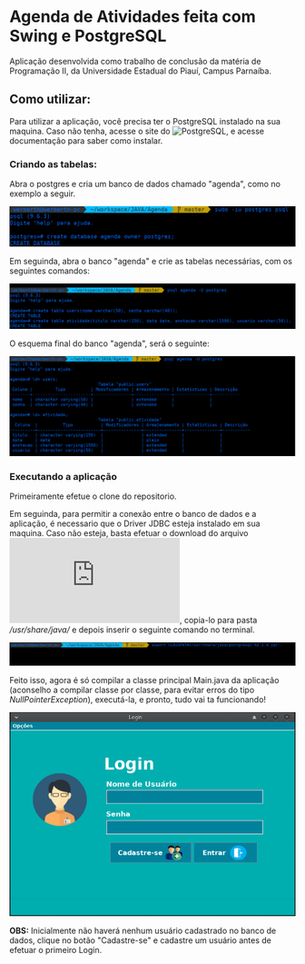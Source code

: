 # Agenda de Atividades feita com Swing e PostgreSQL
Aplicação desenvolvida como trabalho de conclusão da matéria de Programação II, da Universidade Estadual do Piauí, Campus Parnaíba.

## Como utilizar:

Para utilizar a aplicação, você precisa ter o PostgreSQL instalado na sua maquina. Caso não tenha, acesse o site do ![PostgreSQL](https://www.postgresql.org/), e acesse documentação para saber como instalar.

### Criando as tabelas:

Abra o postgres e cria um banco de dados chamado "agenda", como no exemplo a seguir.

![Criando Banco](https://github.com/Werberth/Agenda-com-Swing-e-PostgreSQL/raw/master/resources/criando_banco.png)

Em seguinda, abra o banco "agenda" e crie as tabelas necessárias, com os seguintes comandos:

![Criando Tabelas](https://github.com/Werberth/Agenda-com-Swing-e-PostgreSQL/raw/master/resources/create_tables.png)

O esquema final do banco "agenda", será o seguinte:

![Tabelas](https://github.com/Werberth/Agenda-com-Swing-e-PostgreSQL/raw/master/resources/tabelas.png)

### Executando a aplicação

Primeiramente efetue o clone do repositorio.

Em seguinda, para permitir a conexão entre o banco de dados e a aplicação, é necessario que o Driver JDBC esteja instalado em sua maquina.
Caso não esteja, basta efetuar o download do arquivo ![postgresql-42.1.4.jar](https://jdbc.postgresql.org/download/postgresql-42.1.4.jar), copia-lo para pasta */usr/share/java/* e depois inserir o seguinte comando no terminal.

![Export Class](https://github.com/Werberth/Agenda-com-Swing-e-PostgreSQL/raw/master/resources/export_class.png)

Feito isso, agora é só compilar a classe principal Main.java da aplicação (aconselho a compilar classe por classe, para evitar erros do tipo *NullPointerException*), executá-la, e pronto, tudo vai ta funcionando!

![TelaInicial](https://github.com/Werberth/Agenda-com-Swing-e-PostgreSQL/raw/master/resources/tela_de_login.png)

**OBS:** Inicialmente não haverá nenhum usuário cadastrado no banco de dados, clique no botão "Cadastre-se" e cadastre um usuário antes de efetuar o primeiro Login.

